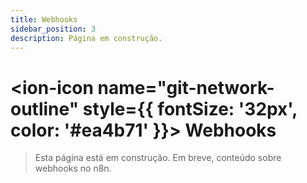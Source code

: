 ```yaml
---
title: Webhooks
sidebar_position: 3
description: Página em construção.
---
```


# <ion-icon name="git-network-outline" style={{ fontSize: '32px', color: '#ea4b71' }}></ion-icon> Webhooks

> Esta página está em construção. Em breve, conteúdo sobre webhooks no n8n.
